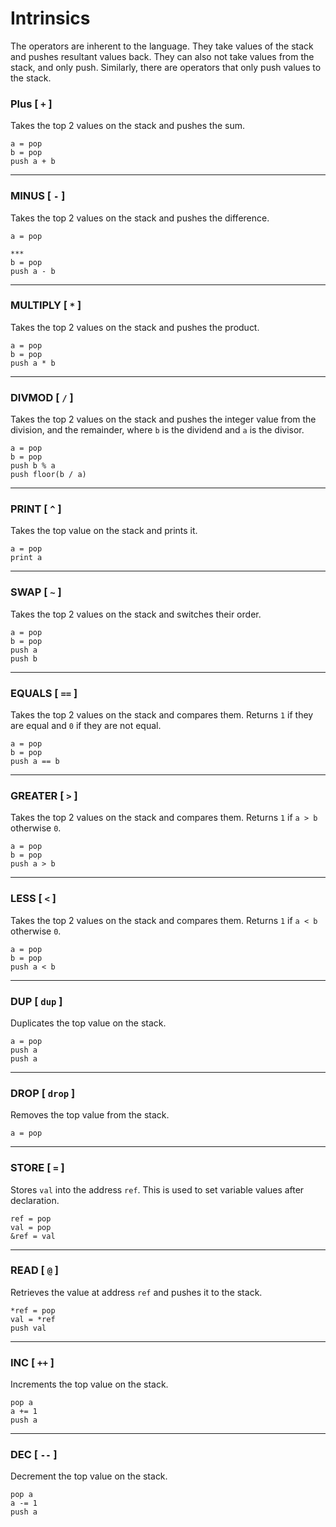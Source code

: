 # Intrinsics

The operators are inherent to the language. They take values of the stack and pushes resultant values back. They can also not take values from the stack, and only push. Similarly, there are operators that only push values to the stack. 

### Plus [ `+` ]

Takes the top 2 values on the stack and pushes the sum.
```
a = pop
b = pop
push a + b
```

***

### MINUS [ `-` ]

Takes the top 2 values on the stack and pushes the difference.
```
a = pop

***
b = pop
push a - b
```

***

### MULTIPLY [ `*` ]

Takes the top 2 values on the stack and pushes the product.
```
a = pop
b = pop
push a * b
```

***

### DIVMOD [ `/` ]

Takes the top 2 values on the stack and pushes the integer value from the division, and the remainder, where `b` is the dividend and `a` is the divisor.
```
a = pop
b = pop
push b % a
push floor(b / a)
```

***

### PRINT [ `^` ]

Takes the top value on the stack and prints it.
```
a = pop
print a
```

***

### SWAP [ `~` ]

Takes the top 2 values on the stack and switches their order.
```
a = pop
b = pop
push a
push b
```

***

### EQUALS [ `==` ]

Takes the top 2 values on the stack and compares them. Returns `1` if they are equal and `0` if they are not equal.
```
a = pop
b = pop
push a == b
```

***

### GREATER [ `>` ]

Takes the top 2 values on the stack and compares them. Returns `1` if `a > b` otherwise `0`.
```
a = pop
b = pop
push a > b
```

***

### LESS [ `<` ]

Takes the top 2 values on the stack and compares them. Returns `1` if `a < b` otherwise `0`.
```
a = pop
b = pop
push a < b
```

***

### DUP [ `dup` ]

Duplicates the top value on the stack.
```
a = pop
push a
push a
```

***

### DROP [ `drop` ]

Removes the top value from the stack.
```
a = pop
```

***

### STORE [ `=` ]

Stores `val` into the address `ref`. This is used to set variable values after declaration.
```
ref = pop
val = pop
&ref = val
```

***

### READ [ `@` ]

Retrieves the value at address `ref` and pushes it to the stack.
```
*ref = pop
val = *ref
push val
```

***

### INC [ `++` ]

Increments the top value on the stack.
```
pop a
a += 1
push a
```

***

### DEC [ `--` ]

Decrement the top value on the stack.
```
pop a
a -= 1
push a
```